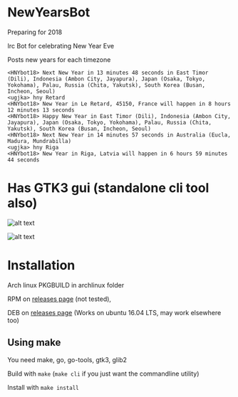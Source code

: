 # NewYearsBot

Preparing for 2018

Irc Bot for celebrating New Year Eve

Posts new years for each timezone

```
<HNYbot18> Next New Year in 13 minutes 48 seconds in East Timor (Dili), Indonesia (Ambon City, Jayapura), Japan (Osaka, Tokyo, Yokohama), Palau, Russia (Chita, Yakutsk), South Korea (Busan, Incheon, Seoul)
<ugjka> hny Retard
<HNYbot18> New Year in Le Retard, 45150, France will happen in 8 hours 12 minutes 13 seconds
<HNYbot18> Happy New Year in East Timor (Dili), Indonesia (Ambon City, Jayapura), Japan (Osaka, Tokyo, Yokohama), Palau, Russia (Chita, Yakutsk), South Korea (Busan, Incheon, Seoul)
<HNYbot18> Next New Year in 14 minutes 57 seconds in Australia (Eucla, Madura, Mundrabilla)
<ugjka> hny Riga
<HNYbot18> New Year in Riga, Latvia will happen in 6 hours 59 minutes 44 seconds
```

# Has GTK3 gui (standalone cli tool also)

![alt text](https://img.ugjka.net/LSFLsGJT.png "Main window")

![alt text](https://img.ugjka.net/8qZ4LBh0.png "Bot status")

# Installation

Arch linux PKGBUILD in archlinux folder

RPM on [releases page](https://github.com/ugjka/newyearsbot/releases) (not tested),

DEB on [releases page](https://github.com/ugjka/newyearsbot/releases) (Works on ubuntu 16.04 LTS, may work elsewhere too)

## Using make

You need make, go, go-tools, gtk3, glib2

Build with `make` (`make cli` if you just want the commandline utility)

Install with `make install`


